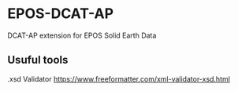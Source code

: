 # EPOS-DCAT-AP
DCAT-AP extension for EPOS Solid Earth Data


## Usuful tools
.xsd Validator https://www.freeformatter.com/xml-validator-xsd.html

